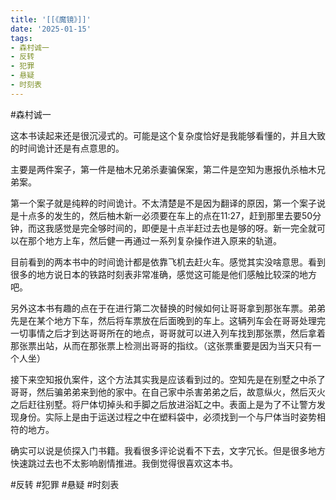 ```yaml
---
title: '[[《魔镜》]]'
date: '2025-01-15'
tags:
- 森村诚一
- 反转
- 犯罪
- 悬疑
- 时刻表
---
```

#森村诚一

这本书读起来还是很沉浸式的。可能是这个复杂度恰好是我能够看懂的，并且大致的时间诡计还是有点意思的。

主要是两件案子，第一件是柚木兄弟杀妻骗保案，第二件是空知为惠报仇杀柚木兄弟案。

第一个案子就是纯粹的时间诡计。不太清楚是不是因为翻译的原因，第一个案子说是十点多的发生的，然后柚木新一必须要在车上的点在11:27，赶到那里去要50分钟，而这我感觉是完全够时间的，即便是十点半赶过去也是够的呀。新一完全就可以在那个地方上车，然后健一再通过一系列复杂操作进入原来的轨道。

目前看到的两本书中的时间诡计都是依靠飞机去赶火车。感觉其实没啥意思。看到很多的地方说日本的铁路时刻表非常准确，感觉这可能是他们感触比较深的地方吧。

另外这本书有趣的点在于在进行第二次替换的时候如何让哥哥拿到那张车票。弟弟先是在某个地方下车，然后将车票放在后面晚到的车上。这辆列车会在哥哥处理完一切事情之后才到达哥哥所在的地点，哥哥就可以进入列车找到那张票，然后拿着那张票出站，从而在那张票上检测出哥哥的指纹。（这张票重要是因为当天只有一个人坐）

接下来空知报仇案件，这个方法其实我是应该看到过的。空知先是在别墅之中杀了哥哥，然后骗弟弟来到他的家中。在自己家中杀害弟弟之后，故意纵火，然后灭火之后赶往别墅。将尸体切掉头和手脚之后放进浴缸之中。表面上是为了不让警方发现身份。实际上是由于运送过程之中在塑料袋中，必须找到一个与尸体当时姿势相符的地方。

确实可以说是侦探入门书籍。我看很多评论说看不下去，文字冗长。但是很多地方快速跳过去也不太影响剧情推进。我倒觉得很喜欢这本书。

#反转 #犯罪 #悬疑 #时刻表
